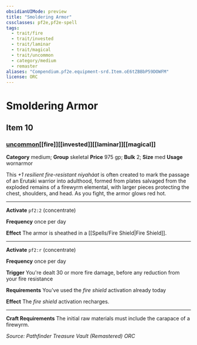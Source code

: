 ```yaml
---
obsidianUIMode: preview
title: "Smoldering Armor"
cssclasses: pf2e,pf2e-spell
tags:
  - trait/fire
  - trait/invested
  - trait/laminar
  - trait/magical
  - trait/uncommon
  - category/medium
  - remaster
aliases: "Compendium.pf2e.equipment-srd.Item.oE6tZBBbP59DOWFM"
license: ORC
---
```

# Smoldering Armor
## Item 10
### [uncommon](uncommon "Uncommon Rarity Trait")[[fire]][[invested]][[laminar]][[magical]]

**Category** medium; **Group** skeletal
**Price** 975 gp; 
**Bulk** 2; **Size** med
**Usage** wornarmor

This _+1 resilient fire-resistant niyaháat_ is often created to mark the passage of an Erutaki warrior into adulthood, formed from plates salvaged from the exploded remains of a firewyrm elemental, with larger pieces protecting the chest, shoulders, and head. As you fight, the armor glows red hot.

* * *

**Activate** `pf2:2` (concentrate)

**Frequency** once per day

**Effect** The armor is sheathed in a [[Spells/Fire Shield|Fire Shield]].

* * *

**Activate** `pf2:r` (concentrate)

**Frequency** once per day

**Trigger** You're dealt 30 or more fire damage, before any reduction from your fire resistance

**Requirements** You've used the _fire shield_ activation already today

**Effect** The _fire shield_ activation recharges.

* * *

**Craft Requirements** The initial raw materials must include the carapace of a firewyrm.

*Source: Pathfinder Treasure Vault (Remastered)*
*ORC*